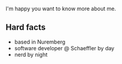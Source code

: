 I'm happy you want to know more about me.

## Hard facts

- based in Nuremberg
- software developer @ Schaeffler by day
- nerd by night
